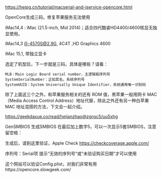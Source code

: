 https://heipg.cn/tutorial/macserial-and-iservice-opencore.html

OpenCore生成三码，修复苹果服务无法使用


iMac14,4 : iMac (21.5-inch, Mid 2014)；适合四代酷睿HD4400/4600核显无独显使用。

iMac14,3   i5-4570S@2.9G, 4C4T ,HD Graphics 4600

iMac 15,1,  带独立显卡


选定了机型后，下一步就是三码，具体是哪些？请看：

    MLB：Main Logic Board serial number，主逻辑板序列号
    SystemSerialNumber：正如其名，系统序列号
    SystemUUID：System Universally Unique Identifier，系统通用唯一识别码

除了上面这三个之外，和苹果服务相关的还有 ROM 值，黑苹果一般用网卡 MAC（Media Access Control Address）地址代替，除此之外还有另一种白苹果 MAC 地址混搭的方法，下文会一起介绍。

https://geekdaxue.co/read/hejianzhao@zgnsc5/uu5xhg

GenSMBIOS 生成SMBIOS
在最后加上数字5，可以一次显示5套SMBIOS，注意留空格：

生成后，请到这里验证，Apple Check https://checkcoverage.apple.com/

序列号：Serial项
提示“无效的序列号”或“未验证购买日期”才可以使用

这个网站可以验证Config.plist，对我们非常有用https://opencore.slowgeek.com/
